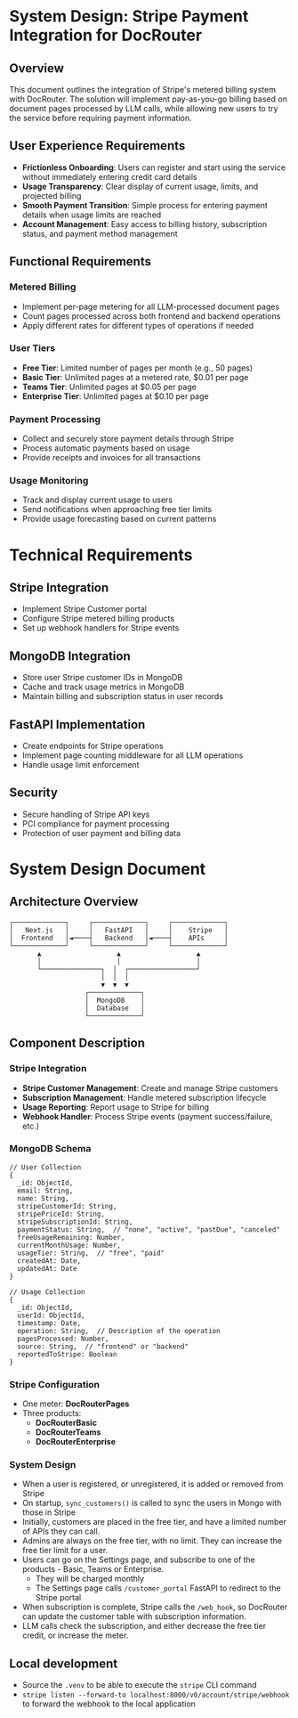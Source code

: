 # System Design: Stripe Payment Integration for DocRouter
## Overview
This document outlines the integration of Stripe's metered billing system with DocRouter. The solution will implement pay-as-you-go billing based on document pages processed by LLM calls, while allowing new users to try the service before requiring payment information.

## User Experience Requirements
* __Frictionless Onboarding__: Users can register and start using the service without immediately entering credit card details
* __Usage Transparency__: Clear display of current usage, limits, and projected billing
* __Smooth Payment Transition__: Simple process for entering payment details when usage limits are reached
* __Account Management__: Easy access to billing history, subscription status, and payment method management

## Functional Requirements
### Metered Billing
* Implement per-page metering for all LLM-processed document pages
* Count pages processed across both frontend and backend operations
* Apply different rates for different types of operations if needed
### User Tiers
* __Free Tier__: Limited number of pages per month (e.g., 50 pages)
* __Basic Tier__: Unlimited pages at a metered rate, $0.01 per page
* __Teams Tier__: Unlimited pages at $0.05 per page
* __Enterprise Tier__: Unlimited pages at $0.10 per page
### Payment Processing
* Collect and securely store payment details through Stripe
* Process automatic payments based on usage
* Provide receipts and invoices for all transactions
### Usage Monitoring
* Track and display current usage to users
* Send notifications when approaching free tier limits
* Provide usage forecasting based on current patterns

# Technical Requirements
## Stripe Integration
* Implement Stripe Customer portal
* Configure Stripe metered billing products
* Set up webhook handlers for Stripe events
## MongoDB Integration
* Store user Stripe customer IDs in MongoDB
* Cache and track usage metrics in MongoDB
* Maintain billing and subscription status in user records
## FastAPI Implementation
* Create endpoints for Stripe operations
* Implement page counting middleware for all LLM operations
* Handle usage limit enforcement
## Security
* Secure handling of Stripe API keys
* PCI compliance for payment processing
* Protection of user payment and billing data

# System Design Document
## Architecture Overview
```
┌─────────────┐     ┌─────────────┐     ┌─────────────┐
│   Next.js   │     │   FastAPI   │     │    Stripe   │
│  Frontend   │◄────┤   Backend   │◄────┤    APIs     │
└─────────────┘     └─────────────┘     └─────────────┘
       ▲                   ▲                   ▲
       │                   │                   │
       └───────────────┐  │  ┌─────────────────┘
                       │  │  │
                       ▼  ▼  ▼
                   ┌─────────────┐
                   │  MongoDB    │
                   │  Database   │
                   └─────────────┘
```

## Component Description
### Stripe Integration
* __Stripe Customer Management__: Create and manage Stripe customers
* __Subscription Management__: Handle metered subscription lifecycle
* __Usage Reporting__: Report usage to Stripe for billing
* __Webhook Handler__: Process Stripe events (payment success/failure, etc.)
### MongoDB Schema
```
// User Collection
{
  _id: ObjectId,
  email: String,
  name: String,
  stripeCustomerId: String,
  stripePriceId: String,
  stripeSubscriptionId: String,
  paymentStatus: String,  // "none", "active", "pastDue", "canceled"
  freeUsageRemaining: Number,
  currentMonthUsage: Number,
  usageTier: String,  // "free", "paid"
  createdAt: Date,
  updatedAt: Date
}

// Usage Collection
{
  _id: ObjectId,
  userId: ObjectId,
  timestamp: Date,
  operation: String,  // Description of the operation
  pagesProcessed: Number,
  source: String,  // "frontend" or "backend"
  reportedToStripe: Boolean
}
```
### Stripe Configuration
* One meter: __DocRouterPages__
* Three products:
  * __DocRouterBasic__
  * __DocRouterTeams__
  * __DocRouterEnterprise__

### System Design
* When a user is registered, or unregistered, it is added or removed from Stripe
* On startup, `sync_customers()` is called to sync the users in Mongo with those in Stripe
* Initially, customers are placed in the free tier, and have a limited number of APIs they can call.
* Admins are always on the free tier, with no limit. They can increase the free tier limit for a user.
* Users can go on the Settings page, and subscribe to one of the products - Basic, Teams or Enterprise. 
  * They will be charged monthly
  * The Settings page calls `/customer_portal` FastAPI to redirect to the Stripe portal
* When subscription is complete, Stripe calls the `/web_hook`, so DocRouter can update the customer table with subscription information.
* LLM calls check the subscription, and either decrease the free tier credit, or increase the meter. 

## Local development
* Source the `.venv` to be able to execute the `stripe` CLI command
* `stripe listen --forward-to localhost:8000/v0/account/stripe/webhook` to forward the webhook to the local application